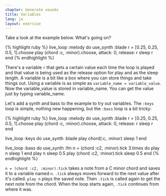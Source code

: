 ```yaml
---
chapter: Generate sounds
title: Variables
lang: ja
layout: exercise
---
```


Take a look at the example below. What's going on?

{% highlight ruby %}
live_loop :melody do
  use_synth :blade
  r = [0.25, 0.25, 0.5, 1].choose
  play (chord :c, :minor).choose, attack: 0, release: r
  sleep r
end
{% endhighlight %}

There's a variable `r` that gets a certain value each time the loop is played and that value is being used as the release option for play and as the sleep length. A variable is a bit like a box where you can store things and take things out. Using a variable is as simple as `variable_name = variable_value`. Now the variable_value is stored in variable_name. You can get the value just by typing variable_name.

Let's add a synth and bass to the example to try out variables. The `:keys` loop is simple, nothing new happening, but the `:bass` loop is a bit tricky:

{% highlight ruby %}
live_loop :melody do
  use_synth :blade
  r = [0.25, 0.25, 0.5, 1].choose
  play (chord :c, :minor).choose, attack: 0, release: r
  sleep r
end

live_loop :keys do
  use_synth :blade
  play chord(:c, :minor)
  sleep 1
end

live_loop :bass do
  use_synth :fm
  n = (chord :c2, :minor).tick
  3.times do
    play n
    sleep 1
  end
  play n
  sleep 0.5
  play (chord :c2, :minor).tick
  sleep 0.5
end
{% endhighlight %}

`n = (chord :c2, :minor).tick` takes a note from a C minor chord and saves it to a variable named `n`. `.tick` always moves forward to the next value after it's called. `play n` plays the saved note. Then `.tick` is called again to get the next note from the chord. When the loop starts again, `.tick` continues from where it was.
